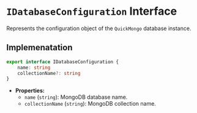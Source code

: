 # **`IDatabaseConfiguration` Interface**

Represents the configuration object of the `QuickMongo` database instance.

## Implemenatation
```ts
export interface IDatabaseConfiguration {
    name: string
    collectionName?: string
}
```

- **Properties:**
  - `name` (`string`): MongoDB database name.
  - `collectionName` (`string`): MongoDB collection name.
